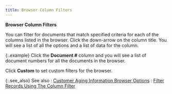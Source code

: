 ```yaml
---
title: Browser Column Filters
---
```



**Browser Column Filters**


You can filter for documents that match specified criteria for each  of the columns listed in the browser. Click the down-arrow on the column  title. You will see a list of all the options and a list of data for the  column.


{:.example}
Click the **Document 
 #** column and you will see a list of document numbers for all the  documents in the browser.


Click **Custom** to set custom filters  for the browser.


{:.see_also}
See also
: [Customer  Aging Information Browser Options]({{site.pos_baseurl}}/misc/customer_aging_information_browser_options_quick_aging_pos.html)
: [Filter  Records Using The Column Filter]({{site.wwe_chm}}/everest-client/ui/browsers/options/filter/column-filter/filtering_records_using_the_column_filter.html)
